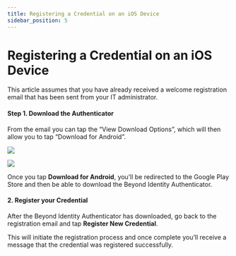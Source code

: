 ```yaml
---
title: Registering a Credential on an iOS Device
sidebar_position: 5
---
```


Registering a Credential on an iOS Device
=========================================

This article assumes that you have already received a welcome registration email that has been sent from your IT administrator.

#### Step 1. Download the Authenticator

From the email you can tap the “View Download Options”, which will then allow you to tap “Download for Android”.

 
![](/images/install/install.png)

![](/images/install/download_ios.PNG)

Once you tap **Download for Android**, you’ll be redirected to the Google Play Store and then be able to download the Beyond Identity Authenticator.

#### 2\. Register your Credential

After the Beyond Identity Authenticator has downloaded, go back to the registration email and tap **Register New Credential**.

This will initiate the registration process and once complete you’ll receive a message that the credential was registered successfully.